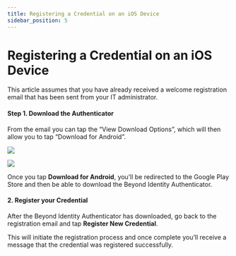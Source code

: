 ```yaml
---
title: Registering a Credential on an iOS Device
sidebar_position: 5
---
```


Registering a Credential on an iOS Device
=========================================

This article assumes that you have already received a welcome registration email that has been sent from your IT administrator.

#### Step 1. Download the Authenticator

From the email you can tap the “View Download Options”, which will then allow you to tap “Download for Android”.

 
![](/images/install/install.png)

![](/images/install/download_ios.PNG)

Once you tap **Download for Android**, you’ll be redirected to the Google Play Store and then be able to download the Beyond Identity Authenticator.

#### 2\. Register your Credential

After the Beyond Identity Authenticator has downloaded, go back to the registration email and tap **Register New Credential**.

This will initiate the registration process and once complete you’ll receive a message that the credential was registered successfully.